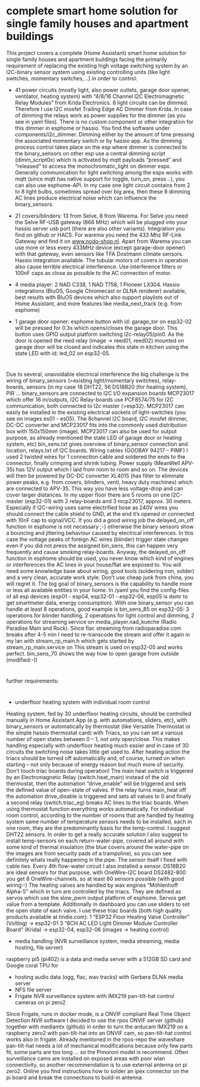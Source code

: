 # complete smart home solution for single family houses and apartment buildings
This project covers a complete (Home Assistant) smart home solution for single family houses and apartment buildings facing the primarily requirement of replacing the existing high voltage switching system by an I2C-binary sensor system using existing controlling units (like light switches, momentary switches, ..) in order to control:


-  41 power circuits (mostly light, also power outlets, garage door opener, ventilator, heating system) with “4/8/16 Channel I2C Electromagnetic Relay Modules” from Krida Electronics. 8 light circuits can be dimmed. Therefore I use I2C mosfet Trailing Edge AC Dimmer from Krida. In case of dimming the relays work as power supplies for the dimmer (as you see in yaml files). There is no custom component or other integration for this dimmer in esphome or hassio. You find the software under components/i2c_dimmer. Dimming either by the amount of time pressing the associated momentary switch or by hassio app. As the dimming process control takes place on the esp where dimmer is connected to the binary_sensors on other esp use a central dimming script (dimm_script0x) which is activated by mqtt payloads “pressed” and “released” to access the monochromatic_light on dimmer espx. Generally communication for light switching among the esps works with mqtt (since mqtt has native support for toggle, turn_on, press ..), you can also use esphome-API. In my case one light circuit contains from 2 to 8 light bulbs, sometimes spread over big area, then these 8 dimming AC lines produce electrical noise which can influence the binary_sensors.

- 21 covers/blinders: 13 from Selve, 8 from Warema. For Selve you need the Selve RF-USB gateway (866 MHz) which will be plugged into your hassio server usb port (there are also other variants). Integration you find on github or HACS. For warema you need the 433 Mhz RF-Link Gateway and find it on www.nodo-shop.nl. Apart from Warema you can use more or less every 433MHz device  (except garage-door opener) with that gateway, even sensors like TFA Dostmann climate sensors. Hassio integration available. The tubular motors of covers in operation also cause terrible electrical interference. Use interference filters or 100nF caps as close as possible to the AC connection of motor.

- 4 media player: 2 NAD C338, 1 NAD T758, 1 Pioneer LX304. Hassio integrations (BluOS, Google Chromecast or DLNA renderer) available, best results with BluOS devices which also  support playlists out of Home Assistant, and more features like media_next_track (e.g. from esphome)

- 1 garage door opener: esphome button with id: garage_tor on esp32-02 will be pressed for 0.3s which opens/closes the garage door. This button uses GPIO output platform switching i2c-relay05/pin0. As the door is opened the reed relay (image → reed01, reed02) mounted on garage door will be closed and indicates this state in kitchen using the state LED with id: led_02 on esp32-05.

#
Due to several, unavoidable electrical interference the big challenge is the wiring of binary_sensors (=existing light/momentary switches), relay-boards, sensors (in my case 18 DHT22, 56 DS18B20 (for heating system), PIR ...
binary_sensors are connected to I2C I/O expansion boards MCP23017 which offer 16 in/outputs, 
I2C Relay-boards use PCF8574/75 for I2C communication, both connected to I2c master (=esp32).
MCP23017 can easily be installed in the existing electrical sockets of light-switches (you see on images es01 - es05). The 8channel I2C board, I2C mosfet dimmer, DC-DC converter and MCP23017 fits into the commonly used distribution box with 150x150mm (image).
MCP23017 can also be used for output purpose, as already mentioned the state LED of garage door or heating system, etc)
bin_sens.txt gives overview of binary_sensor connection and location, relays.txt of I2C boards. Wiring cables (GOOBAY 94217 – PIMF) I used 2 twisted wires for 1 connection cable and soldered the ends to the connector, finally crimping and shrink tubing. Power supply (MeanWell APV-35) has 12V output which I laid from room to room and so on. The devices will then be powered by DC-DC converter XL4015 (has filter to eliminate power peaks, e.g. from covers, blinders, venti, heavy duty machines) which are connected to APV-35. This way you have less voltage-drop and can cover larger distances. In my upper floor there are 5 rooms on one I2C-master (esp32-01) with 2 relay-boards and 3 mcp23017, approx. 30 meters. Especially if I2C-wiring uses same electrified hose as 240V wires you should connect the cable shield to GND, at the end it’s opened or connected with 10nF cap to signal/VCC. If you did a good wiring job the delayed_on_off function in esphome is not necessary ;-) otherwise the binary sensors show a bouncing and jittering behaviour caused by electrical interferences. In this case the voltage peaks of foreign AC wires (blinder) trigger state changes even if you did not press the assigned bin_sens, this can happen very frequently and cause smoking relay-boards.
Anyway, the delayed_on_off function in esphome should be used, you never know which kind of engines or interferences the AC lines in your house/flat are exposed to.
You will need some knowledge base about wiring, good tools (soldering iron, solder) and a very clean, accurate work style. Don’t use cheap junk from china, you will regret it.
The big goal of binary_sensors is the capability to handle more or less all available entities in your home. In /yaml you find the config-files of all esp devices (esp01 - esp04, esp32-01 - esp32-06, esp05 is dsmr to get smartmeter data, energy consumption). With one binary_sensor you can handle at least 8 operations, good example is bin_sens_85 on esp32-05: 3 operations for blinder handling, 2 operations for light control and dimming, 2 operations for streaming service on media_player.nad_kueche (Radio Paradise Main and Rock). Since flac streaming from radioparadise.com breaks after 4-5 min I need to re-transcode the stream and offer it again in my lan with stream_rp_main.h which gets started by stream_rp_main.service on  This stream is used on esp32-05 and works perfect. bin_sens_70 shows the way how to open garage from outside (modified:-))
#


further requirements:
#
- underfloor heating system with individual room control

Heating system, fed by 30 underfloor heating circuits, should be controlled manually in Home Assistant App (e.g. with automations, sliders, etc), with binary_sensors or automatically by thermostat (like Versatile Thermostat or the simple hassio thermostat card) with Triacs, so you can set a various number of open states between 0 – 1, not only open/close. This makes handling especially with underfloor heating much easier and in case of 30 circuits the switching noise takes little get used to.
After heating action the triacs should be turned off automatically and, of course, turned on when starting – not only because of energy reason but much more of security. Don’t touch triac boards during operation! The main heat switch is triggered by an Electromagnetic Relay (switch.heat_main) instead of the old thermostat, then the automation “drive_enable” will be triggered and sets the defined value of open-state of valves. If the relay turns main_heat off the automation drive_disable is triggered and sets all values to 0 and finally a second relay (switch.triac_eg) breaks AC lines to the triac boards. When using thermostat function everything works automatically.
For individual room control, according to the number of rooms that are handled by heating system same number of temperature sensors needs to be installed, each in one room, they are the predominantly basis for the temp-control. I suggest DHT22 sensors.
In order to get a really accurate solution I also suggest to install temp-sensors on each return-water-pipe, covered all around with some kind of thermal insulation (the blue covers around the water-pipe on the images are from security pads of a trampoline), so you can see definitely whats really happening in the pipe. The sensor itself I fixed with cable ties. Every 4th flow-water circuit I also installed a sensor. DS18B20 are ideal sensors for that purpose, with OneWire-I2C board DS2482-800 you get 8 OneWire-channels, so at least 80 sensors possible (with good wiring:-)
The heating valves are handled by wax engines “Möhlenhoff Alpha-5” which in turn are controlled by the triacs. They are defined as servos which use the slow_pwm output platform of esphome. Servos get value from a template. Additionally in dashboard you can use sliders to set the open state of each valve.
I use these triac boards (both high quality products available at tindie.com): 
	1 “ESP32 Floor Heating Valve Controller” (Voltlog) → esp32-01
	3 “8CH AC LED Light Dimmer Module Controller Board” (Krida) → esp32-04, esp32-06
	(images → heating control)

- media handling (NVR surveillance system, media streaming, media hosting, file server)

raspberry pi5 (pi402) is a data and media server with a 512GB SD card and Google coral TPU for 

- hosting audio data (ogg, flac, wav tracks) with Gerbera DLNA media server
- NFS file server
- Frigate NVR surveillance system with IMX219 pan-tilt-hat control cameras on pi zero2

Since Frigate, runs in docker mode, is a ONVIF compliant Real Time Object Detection NVR software I decided to use the rpos ONVIF server (github) together with mediamtx (github) in order to turn the arducam IMX219 on a raspberry zero2 with pan-tilt-hat into an ONVIF cam, so pan-tilt-hat control works also in frigate. Already mentioned in the rpos-repo the waveshare pan-tilt-hat needs a lot of mechanical modifications because only few parts fit, some parts are too long … so the Pimoroni model is recommend. Often surveillance cams are installed on exposed areas with poor wlan connectivity, so another recommendation is to use external antenna on pi zero2. Online you find instructions how to solder an ipex connector on the pi board and break the connections to build-in antenna.
